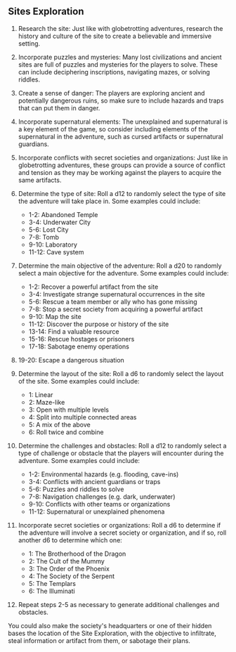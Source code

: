 ## Sites Exploration
1. Research the site: Just like with globetrotting adventures, research the history and culture of the site to create a believable and immersive setting.
2. Incorporate puzzles and mysteries: Many lost civilizations and ancient sites are full of puzzles and mysteries for the players to solve. These can include deciphering inscriptions, navigating mazes, or solving riddles.
3. Create a sense of danger: The players are exploring ancient and potentially dangerous ruins, so make sure to include hazards and traps that can put them in danger.
4. Incorporate supernatural elements: The unexplained and supernatural is a key element of the game, so consider including elements of the supernatural in the adventure, such as cursed artifacts or supernatural guardians.
5. Incorporate conflicts with secret societies and organizations: Just like in globetrotting adventures, these groups can provide a source of conflict and tension as they may be working against the players to acquire the same artifacts.

1. Determine the type of site: Roll a d12 to randomly select the type of site the adventure will take place in. Some examples could include:
    * 1-2: Abandoned Temple
    * 3-4: Underwater City
    * 5-6: Lost City
    * 7-8: Tomb
    * 9-10: Laboratory
    * 11-12: Cave system
2. Determine the main objective of the adventure: Roll a d20 to randomly select a main objective for the adventure. Some examples could include:
    * 1-2: Recover a powerful artifact from the site
    * 3-4: Investigate strange supernatural occurrences in the site
    * 5-6: Rescue a team member or ally who has gone missing
    * 7-8: Stop a secret society from acquiring a powerful artifact
    * 9-10: Map the site
    * 11-12: Discover the purpose or history of the site
    * 13-14: Find a valuable resource
    * 15-16: Rescue hostages or prisoners
    * 17-18: Sabotage enemy operations
3. 19-20: Escape a dangerous situation
4. Determine the layout of the site: Roll a d6 to randomly select the layout of the site. Some examples could include:
    * 1: Linear
    * 2: Maze-like
    * 3: Open with multiple levels
    * 4: Split into multiple connected areas
    * 5: A mix of the above
    * 6: Roll twice and combine
5. Determine the challenges and obstacles: Roll a d12 to randomly select a type of challenge or obstacle that the players will encounter during the adventure. Some examples could include:
    * 1-2: Environmental hazards (e.g. flooding, cave-ins)
    * 3-4: Conflicts with ancient guardians or traps
    * 5-6: Puzzles and riddles to solve
    * 7-8: Navigation challenges (e.g. dark, underwater)
    * 9-10: Conflicts with other teams or organizations
    * 11-12: Supernatural or unexplained phenomena
6. Incorporate secret societies or organizations: Roll a d6 to determine if the adventure will involve a secret society or organization, and if so, roll another d6 to determine which one:
    * 1: The Brotherhood of the Dragon
    * 2: The Cult of the Mummy
    * 3: The Order of the Phoenix
    * 4: The Society of the Serpent
    * 5: The Templars
    * 6: The Illuminati
7. Repeat steps 2-5 as necessary to generate additional challenges and obstacles.

You could also make the society's headquarters or one of their hidden bases the location of the Site Exploration, with the objective to infiltrate, steal information or artifact from them, or sabotage their plans.